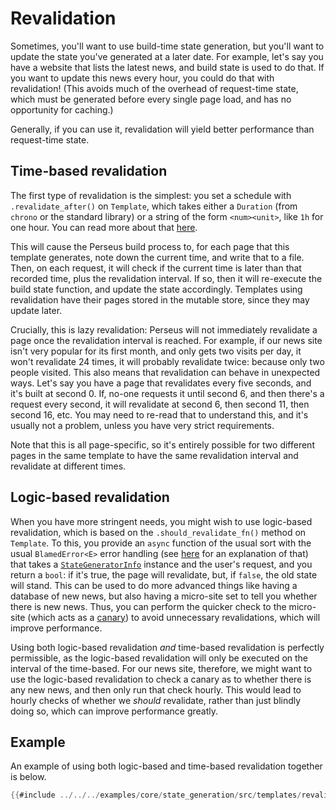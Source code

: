 # Revalidation

Sometimes, you'll want to use build-time state generation, but you'll want to update the state you've generated at a later date. For example, let's say you have a website that lists the latest news, and build state is used to do that. If you want to update this news every hour, you could do that with revalidation! (This avoids much of the overhead of request-time state, which must be generated before every single page load, and has no opportunity for caching.)

Generally, if you can use it, revalidation will yield better performance than request-time state.

## Time-based revalidation

The first type of revalidation is the simplest: you set a schedule with `.revalidate_after()` on `Template`, which takes either a `Duration` (from `chrono` or the standard library) or a string of the form `<num><unit>`, like `1h` for one hour. You can read more about that [here](=template/struct.TemplateInner@perseus).

This will cause the Perseus build process to, for each page that this template generates, note down the current time, and write that to a file. Then, on each request, it will check if the current time is later than that recorded time, plus the revalidation interval. If so, then it will re-execute the build state function, and update the state accordingly. Templates using revalidation have their pages stored in the mutable store, since they may update later.

Crucially, this is lazy revalidation: Perseus will not immediately revalidate a page once the revalidation interval is reached. For example, if our news site isn't very popular for its first month, and only gets two visits per day, it won't revalidate 24 times, it will probably revalidate twice: because only two people visited. This also means that revalidation can behave in unexpected ways. Let's say you have a page that revalidates every five seconds, and it's built at second 0. If, no-one requests it until second 6, and then there's a request every second, it will revalidate at second 6, then second 11, then second 16, etc. You may need to re-read that to understand this, and it's usually not a problem, unless you have very strict requirements.

Note that this is all page-specific, so it's entirely possible for two different pages in the same template to have the same revalidation interval and revalidate at different times.

## Logic-based revalidation

When you have more stringent needs, you might wish to use logic-based revalidation, which is based on the `.should_revalidate_fn()` method on `Template`. To this, you provide an `async` function of the usual sort with the usual `BlamedError<E>` error handling (see [here](:state/build) for an explanation of that) that takes a [`StateGeneratorInfo`](=prelude/struct.StateGeneratorInfo@perseus) instance and the user's request, and you return a `bool`: if it's true, the page will revalidate, but, if `false`, the old state will stand. This can be used to do more advanced things like having a database of new news, but also having a micro-site set to tell you whether there is new news. Thus, you can perform the quicker check to the micro-site (which acts as a [canary](https://en.wikipedia.org/wiki/Sentinel_species)) to avoid unnecessary revalidations, which will improve performance.

Using both logic-based revalidation *and* time-based revalidation is perfectly permissible, as the logic-based revalidation will only be executed on the interval of the time-based. For our news site, therefore, we might want to use the logic-based revalidation to check a canary as to whether there is any new news, and then only run that check hourly. This would lead to hourly checks of whether we *should* revalidate, rather than just blindly doing so, which can improve performance greatly.

## Example

An example of using both logic-based and time-based revalidation together is below.

```rust
{{#include ../../../examples/core/state_generation/src/templates/revalidation.rs}}
```
